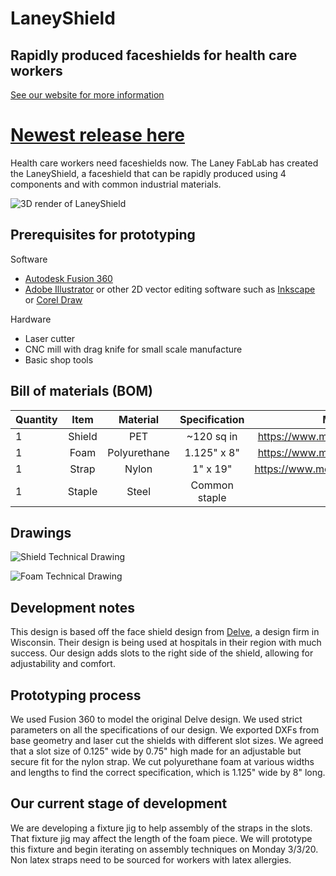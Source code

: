# LaneyShield
## Rapidly produced faceshields for health care workers
[See our website for more information](https://www.laneyshield.laneyfablab.org/)

# [Newest release here](https://github.com/laneyfablab/LaneyShield/releases)

Health care workers need faceshields now. The Laney FabLab has created the LaneyShield, a faceshield that can be rapidly produced using 4 components and with common industrial materials.

![3D render of LaneyShield](https://github.com/laneyfablab/LaneyShield/blob/master/img/Open%20Source%20FaceShield_Laney%20v12%20-%20higher%20res.png "3D render of shield")

## Prerequisites for prototyping
Software
- [Autodesk Fusion 360](https://www.autodesk.com/products/fusion-360/overview)
- [Adobe Illustrator](https://www.adobe.com/products/illustrator.html) or other 2D vector editing software such as [Inkscape](https://inkscape.org/) or [Corel Draw](https://www.coreldraw.com/en/)

Hardware
- Laser cutter
- CNC mill with drag knife for small scale manufacture
- Basic shop tools

## Bill of materials (BOM)

| Quantity   |      Item      |  Material |  Specification |  McMaster  |
|----------|:-------------:|:-------:|:----:|:---:|
| 1 |  Shield | PET |  ~120 sq in | https://www.mcmaster.com/8567k64 |
| 1 |    Foam   |  Polyurethane |  1.125" x 8"  | https://www.mcmaster.com/8614k84
| 1 | Strap |    Nylon | 1" x 19"  |  https://www.mcmaster.com/88225k68  |
| 1 | Staple |    Steel | Common staple  |    |

## Drawings
![Shield Technical Drawing](https://github.com/laneyfablab/LaneyShield/blob/master/img/shieldDrawing.png "Shield Technical Drawing")

![Foam Technical Drawing](https://github.com/laneyfablab/LaneyShield/blob/master/img/foamDrawing.png "Foam Technical Drawing")


## Development notes

This design is based off the face shield design from [Delve](https://www.delve.com/insights/face-shield-designs-to-fill-the-gap), a design firm in Wisconsin. Their design is being used at hospitals in their region with much success. Our design adds slots to the right side of the shield, allowing for adjustability and comfort.

## Prototyping process

We used Fusion 360 to model the original Delve design. We used strict parameters on all the specifications of our design. We exported DXFs from base geometry and laser cut the shields with different slot sizes. We agreed that a slot size of 0.125" wide by 0.75" high made for an adjustable but secure fit for the nylon strap. We cut polyurethane foam at various widths and lengths to find the correct specification, which is 1.125" wide by 8" long.

## Our current stage of development

We are developing a fixture jig to help assembly of the straps in the slots. That fixture jig may affect the length of the foam piece. We will prototype this fixture and begin iterating on assembly techniques on Monday 3/3/20. Non latex straps need to be sourced for workers with latex allergies.

